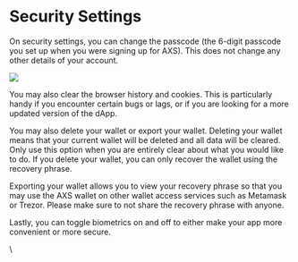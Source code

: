 # Security Settings

On security settings, you can change the passcode (the 6-digit passcode you set up when you were signing up for AXS). This does not change any other details of your account.

![](https://lh3.googleusercontent.com/3XjBfGH\_kG4oPCL4RZq7BCBCHkQ6WQbLJKKTbAm0EgSobvCAP-cMmC1cvNPqAdmT8npfALAmjmdnKtJI0vDlyGFUCj96Hj1mzRQhugPgXvb\_zXejDXVtQVZeNP1uHQm10sR19COz4rXmD3ZouHrjzOo)

You may also clear the browser history and cookies. This is particularly handy if you encounter certain bugs or lags, or if you are looking for a more updated version of the dApp.

You may also delete your wallet or export your wallet. Deleting your wallet means that your current wallet will be deleted and all data will be cleared. Only use this option when you are entirely clear about what you would like to do. If you delete your wallet, you can only recover the wallet using the recovery phrase.

Exporting your wallet allows you to view your recovery phrase so that you may use the AXS wallet on other wallet access services such as Metamask or Trezor. Please make sure to not share the recovery phrase with anyone.&#x20;

Lastly, you can toggle biometrics on and off to either make your app more convenient or more secure.

\
